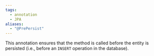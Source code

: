 ```yaml
---
tags:
  - annotation
  - JPA
aliases:
  - "@PrePersist"
---
```

This annotation ensures that the method is called before the entity is persisted (i.e., before an `INSERT` operation in the database).
